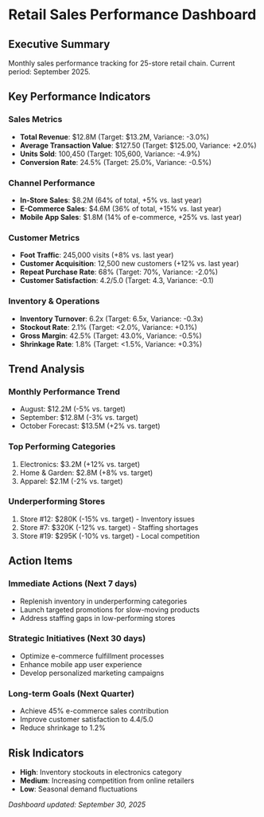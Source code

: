 # Retail Sales Performance Dashboard

## Executive Summary
Monthly sales performance tracking for 25-store retail chain. Current period: September 2025.

## Key Performance Indicators

### Sales Metrics
- **Total Revenue**: $12.8M (Target: $13.2M, Variance: -3.0%)
- **Average Transaction Value**: $127.50 (Target: $125.00, Variance: +2.0%)
- **Units Sold**: 100,450 (Target: 105,600, Variance: -4.9%)
- **Conversion Rate**: 24.5% (Target: 25.0%, Variance: -0.5%)

### Channel Performance
- **In-Store Sales**: $8.2M (64% of total, +5% vs. last year)
- **E-Commerce Sales**: $4.6M (36% of total, +15% vs. last year)
- **Mobile App Sales**: $1.8M (14% of e-commerce, +25% vs. last year)

### Customer Metrics
- **Foot Traffic**: 245,000 visits (+8% vs. last year)
- **Customer Acquisition**: 12,500 new customers (+12% vs. last year)
- **Repeat Purchase Rate**: 68% (Target: 70%, Variance: -2.0%)
- **Customer Satisfaction**: 4.2/5.0 (Target: 4.3, Variance: -0.1)

### Inventory & Operations
- **Inventory Turnover**: 6.2x (Target: 6.5x, Variance: -0.3x)
- **Stockout Rate**: 2.1% (Target: <2.0%, Variance: +0.1%)
- **Gross Margin**: 42.5% (Target: 43.0%, Variance: -0.5%)
- **Shrinkage Rate**: 1.8% (Target: <1.5%, Variance: +0.3%)

## Trend Analysis

### Monthly Performance Trend
- August: $12.2M (-5% vs. target)
- September: $12.8M (-3% vs. target)
- October Forecast: $13.5M (+2% vs. target)

### Top Performing Categories
1. Electronics: $3.2M (+12% vs. target)
2. Home & Garden: $2.8M (+8% vs. target)
3. Apparel: $2.1M (-2% vs. target)

### Underperforming Stores
1. Store #12: $280K (-15% vs. target) - Inventory issues
2. Store #7: $320K (-12% vs. target) - Staffing shortages
3. Store #19: $295K (-10% vs. target) - Local competition

## Action Items

### Immediate Actions (Next 7 days)
- Replenish inventory in underperforming categories
- Launch targeted promotions for slow-moving products
- Address staffing gaps in low-performing stores

### Strategic Initiatives (Next 30 days)
- Optimize e-commerce fulfillment processes
- Enhance mobile app user experience
- Develop personalized marketing campaigns

### Long-term Goals (Next Quarter)
- Achieve 45% e-commerce sales contribution
- Improve customer satisfaction to 4.4/5.0
- Reduce shrinkage to 1.2%

## Risk Indicators
- **High**: Inventory stockouts in electronics category
- **Medium**: Increasing competition from online retailers
- **Low**: Seasonal demand fluctuations

*Dashboard updated: September 30, 2025*